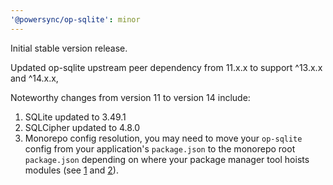 ```yaml
---
'@powersync/op-sqlite': minor
---
```


Initial stable version release.

Updated op-sqlite upstream peer dependency from 11.x.x to support ^13.x.x and ^14.x.x,

Noteworthy changes from version 11 to version 14 include:

1. SQLite updated to 3.49.1
2. SQLCipher updated to 4.8.0
3. Monorepo config resolution, you may need to move your `op-sqlite` config from your application's `package.json` to the monorepo root `package.json` depending on where your package manager tool hoists modules (see [1](https://op-engineering.github.io/op-sqlite/docs/installation) and [2](https://github.com/OP-Engineering/op-sqlite/issues/264)).
